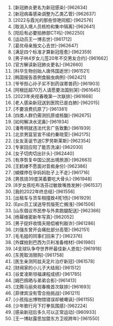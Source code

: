 
1. [新冠肺炎更名为新冠感染]-[962634]
1. [新冠病毒感染调整为乙类乙管]-[962637]
1. [2022与霞光的那些惊艳同框]-[962576]
1. [取消入境人员核检和集中隔离]-[962641]
1. [阳后有必要拍肺部CT吗]-[962250]
1. [运动员王一博去世]-[961712]
1. [葛优母亲施文心去世]-[962647]
1. [满足四个标准才算新冠痊愈]-[962359]
1. [男子哄4岁女儿签20年不交男友合约]-[961662]
1. [官方解读新冠肺炎更名]-[962660]
1. [科华生物创始人唐伟国逝世]-[961521]
1. [韩国报告首例食脑虫病例]-[962421]
1. [爷爷担心孙子买不到药误寄兽药]-[961903]
1. [阿根廷超70万人请愿要法国别哭]-[961645]
1. [2023年央视春晚第一次联排]-[961668]
1. [老人感染新冠送到医院已是白肺]-[962015]
1. [不要浪费抗原了]-[961381]
1. [四类人群仍需测抗原或核酸]-[962675]
1. [如何解决水泥鼻]-[961934]
1. [潘粤明就违法代言广告致歉]-[961939]
1. [北京男篮官宣不续约秦晓雯]-[962175]
1. [女友圣诞节送C罗劳斯莱斯]-[962354]
1. [专家回应阳了能否洗澡]-[962030]
1. [女子切肉切出针头]-[962440]
1. [有序恢复中国公民出境旅游]-[962663]
1. [王鹤棣不愿面对音痴身份]-[962386]
1. [蝴蝶停在孕妈妈肚子上不走]-[961716]
1. [男孩烧39度哭着要吃大骨头]-[961948]
1. [8岁女孩吃布洛芬过敏致嘴唇发肿]-[961537]
1. [我的2022年终总结]-[961556]
1. [出租车与货车相撞致4死1伤]-[961929]
1. [Epic员工误送导剪版死亡搁浅]-[961506]
1. [山东倡议市民参与外卖跑腿配送]-[962366]
1. [杨幂维密新年写真]-[962052]
1. [男子捉奸收情夫赔偿被判敲诈]-[961286]
1. [刘强东曾开会痛批部分高管]-[962151]
1. [毛毛姐的同事们回来了]-[962376]
1. [外媒拍到巴西为贝利准备棺材]-[961980]
1. [4支球队争夺世界杯最佳新人恩佐]-[961918]
1. [东莞取消限购]-[961758]
1. [医生亲测阿兹夫定片治疗新冠]-[961578]
1. [财阀家的小儿子大结局]-[961512]
1. [谷爱凌斯坦福课程成绩]-[961785]
1. [姆巴佩晒与弟弟合影]-[961413]
1. [沈腾马丽央视春晚首次联排]-[961693]
1. [菲律宾没有雪合拍挑战]-[961211]
1. [小孩指出博物馆错误却被嘲讽]-[961155]
1. [少年歌行月下打拳氛围感]-[962224]
1. [感染新冠后多久可以正常运动]-[960933]
1. [王一博赵露思加盟东方卫视跨年]-[961550]